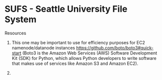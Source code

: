 # SUFS - Seattle University File System


Resources
1) This one may be important to use for efficiency purposes for EC2 namenode/datanode instances
https://github.com/boto/boto3#quick-start  (Boto3 is the Amazon Web Services (AWS) Software Development Kit (SDK) for Python, which
 allows Python developers to write software that makes use of services like Amazon S3 and Amazon EC2).
 
2) 


